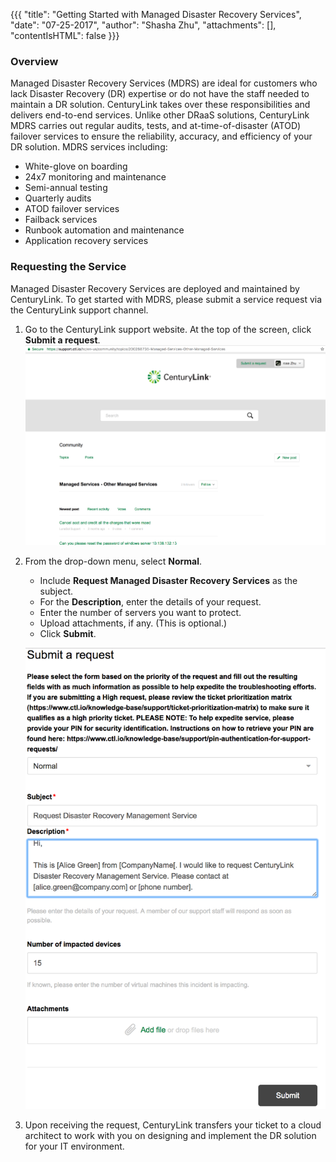 {{{
  "title": "Getting Started with Managed Disaster Recovery Services",
  "date": "07-25-2017",
  "author": "Shasha Zhu",
  "attachments": [],
 "contentIsHTML": false
}}}

### Overview
Managed Disaster Recovery Services (MDRS) are ideal for customers who lack Disaster Recovery (DR) expertise or do not have the staff needed to maintain a DR solution. CenturyLink takes over these responsibilities and delivers end-to-end services. Unlike other DRaaS solutions, CenturyLink MDRS carries out regular audits, tests, and at-time-of-disaster (ATOD) failover services to ensure the reliability, accuracy, and efficiency of your DR solution. MDRS services including:

* White-glove on boarding
* 24x7 monitoring and maintenance
* Semi-annual testing
* Quarterly audits
* ATOD failover services
* Failback services
* Runbook automation and maintenance
* Application recovery services

### Requesting the Service
Managed Disaster Recovery Services are deployed and maintained by CenturyLink. To get started with MDRS, please submit a service request via the CenturyLink support channel.

1. Go to the CenturyLink support website. At the top of the screen, click **Submit a request**.
   ![Support Website](../images/drms-website.png)

2. From the drop-down menu, select **Normal**.
   * Include **Request Managed Disaster Recovery Services** as the subject.
   * For the **Description**, enter the details of your request.
   * Enter the number of servers you want to protect.
   * Upload attachments, if any. (This is optional.)
   * Click **Submit**.

   ![Service Request Form](../images/drms-request.png)

3. Upon receiving the request, CenturyLink transfers your ticket to a cloud architect to work with you on designing and implement the DR solution for your IT environment.
